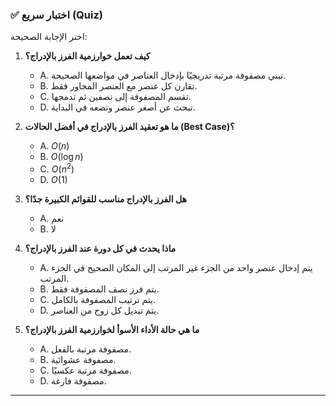 ### ✅ اختبار سريع (Quiz)
اختر الإجابة الصحيحة:

1.  **كيف تعمل خوارزمية الفرز بالإدراج؟**
    * A. تبني مصفوفة مرتبة تدريجيًا بإدخال العناصر في مواضعها الصحيحة.
    * B. تقارن كل عنصر مع العنصر المجاور فقط.
    * C. تقسم المصفوفة إلى نصفين ثم تدمجها.
    * D. تبحث عن أصغر عنصر وتضعه في البداية.

2.  **ما هو تعقيد الفرز بالإدراج في أفضل الحالات (Best Case)؟**
    * A. $O(n)$
    * B. $O(\log n)$
    * C. $O(n^2)$
    * D. $O(1)$

3.  **هل الفرز بالإدراج مناسب للقوائم الكبيرة جدًا؟**
    * A. نعم
    * B. لا

4.  **ماذا يحدث في كل دورة عند الفرز بالإدراج؟**
    * A. يتم إدخال عنصر واحد من الجزء غير المرتب إلى المكان الصحيح في الجزء المرتب.
    * B. يتم فرز نصف المصفوفة فقط.
    * C. يتم ترتيب المصفوفة بالكامل.
    * D. يتم تبديل كل زوج من العناصر.

5.  **ما هي حالة الأداء الأسوأ لخوارزمية الفرز بالإدراج؟**
    * A. مصفوفة مرتبة بالفعل.
    * B. مصفوفة عشوائية.
    * C. مصفوفة مرتبة عكسيًا.
    * D. مصفوفة فارغة.

---

